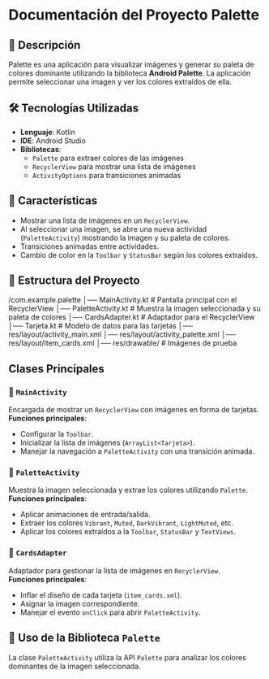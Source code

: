 # Documentación del Proyecto Palette

## 📌 Descripción
Palette es una aplicación para visualizar imágenes y generar su paleta de colores dominante utilizando la biblioteca **Android Palette**. La aplicación permite seleccionar una imagen y ver los colores extraídos de ella.

## 🛠️ Tecnologías Utilizadas
- **Lenguaje**: Kotlin
- **IDE**: Android Studio
- **Bibliotecas**:
    - `Palette` para extraer colores de las imágenes
    - `RecyclerView` para mostrar una lista de imágenes
    - `ActivityOptions` para transiciones animadas

## 🚀 Características
- Mostrar una lista de imágenes en un `RecyclerView`.
- Al seleccionar una imagen, se abre una nueva actividad (`PaletteActivity`) mostrando la imagen y su paleta de colores.
- Transiciones animadas entre actividades.
- Cambio de color en la `Toolbar` y `StatusBar` según los colores extraídos.

## 📂 Estructura del Proyecto
/com.example.palette
│── MainActivity.kt # Pantalla principal con el RecyclerView
│── PaletteActivity.kt # Muestra la imagen seleccionada y su paleta de colores
│── CardsAdapter.kt # Adaptador para el RecyclerView
│── Tarjeta.kt # Modelo de datos para las tarjetas
│── res/layout/activity_main.xml
│── res/layout/activity_palette.xml
│── res/layout/item_cards.xml
│── res/drawable/ # Imágenes de prueba

## Clases Principales

### 🔹 `MainActivity`
Encargada de mostrar un `RecyclerView` con imágenes en forma de tarjetas.  
**Funciones principales**:
- Configurar la `Toolbar`.
- Inicializar la lista de imágenes (`ArrayList<Tarjeta>`).
- Manejar la navegación a `PaletteActivity` con una transición animada.

### 🔹 `PaletteActivity`
Muestra la imagen seleccionada y extrae los colores utilizando `Palette`.  
**Funciones principales**:
- Aplicar animaciones de entrada/salida.
- Extraer los colores `Vibrant`, `Muted`, `DarkVibrant`, `LightMuted`, etc.
- Aplicar los colores extraídos a la `Toolbar`, `StatusBar` y `TextViews`.

### 🔹 `CardsAdapter`
Adaptador para gestionar la lista de imágenes en `RecyclerView`.  
**Funciones principales**:
- Inflar el diseño de cada tarjeta (`item_cards.xml`).
- Asignar la imagen correspondiente.
- Manejar el evento `onClick` para abrir `PaletteActivity`.

## 🎨 Uso de la Biblioteca `Palette`
La clase `PaletteActivity` utiliza la API `Palette` para analizar los colores dominantes de la imagen seleccionada.